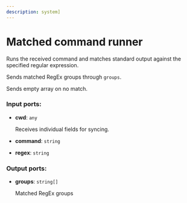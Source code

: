 ```yaml
---
description: system]
---
```


# Matched command runner

Runs the received command and matches standard output against the specified regular expression.

Sends matched RegEx groups through `groups`.

Sends empty array on no match.

### Input ports:

* __cwd__: `any`

    Receives individual fields for syncing.


* __command__: `string`


* __regex__: `string`

### Output ports:

* __groups__: `string[]`

    Matched RegEx groups

